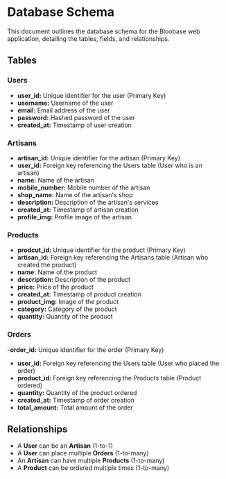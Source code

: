 # Database Schema

This document outlines the database schema for the Bloobase web application, detailing the tables, fields, and relationships.

## Tables

### Users

- **user_id:** Unique identifier for the user (Primary Key)
- **username:** Username of the user
- **email:** Email address of the user
- **password:** Hashed password of the user
- **created_at:** Timestamp of user creation

### Artisans

- **artisan_id:** Unique identifier for the artisan (Primary Key)
- **user_id:** Foreign key referencing the Users table (User who is an artisan)
- **name:** Name of the artisan
- **mobile_number:** Mobile number of the artisan
- **shop_name:** Name of the artisan's shop
- **description:** Description of the artisan's services
- **created_at:** Timestamp of artisan creation
- **profile_img:** Profile image of the artisan

### Products

- **prodcut_id:** Unique identifier for the product (Primary Key)
- **artisan_id:** Foreign key referencing the Artisans table (Artisan who created the product)
- **name:** Name of the product
- **description:** Description of the product
- **price:** Price of the product
- **created_at:** Timestamp of product creation
- **product_img:** Image of the product
- **category:** Category of the product
- **quantity:** Quantity of the product

### Orders

-**order_id:** Unique identifier for the order (Primary Key)

- **user_id:** Foreign key referencing the Users table (User who placed the order)
- **product_id:** Foreign key referencing the Products table (Product ordered)
- **quantity:** Quantity of the product ordered
- **created_at:** Timestamp of order creation
- **total_amount:** Total amount of the order

## Relationships

- A **User** can be an **Artisan** (1-to-1)
- A **User** can place multiple **Orders** (1-to-many)
- An **Artisan** can have multiple **Products** (1-to-many)
- A **Product** can be ordered multiple times (1-to-many)
